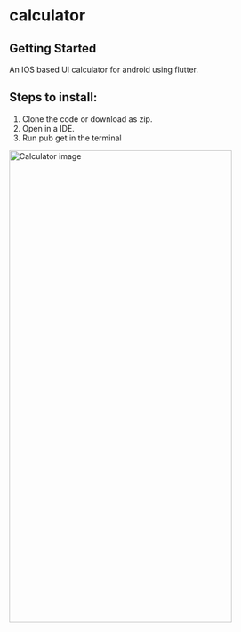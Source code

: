 # calculator

## Getting Started

An IOS based UI calculator for android using flutter.

## Steps to install:
1. Clone the code or download as zip.
2. Open in a IDE.
3. Run pub get in the terminal

<img src="https://i.ibb.co/sgPx398/Whats-App-Image-2020-12-26-at-11-03-25-AM.jpg" alt="Calculator image" width="400" height="850"/> 


